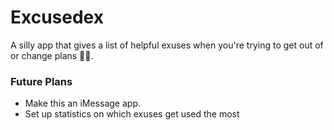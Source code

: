 # Excusedex

A silly app that gives a list of helpful exuses when you're trying to get out of or change plans 🤷‍♂️.


### Future Plans
* Make this an iMessage app.
* Set up statistics on which exuses get used the most

